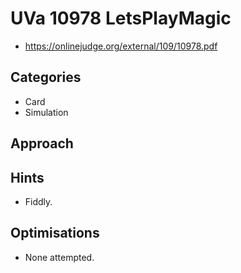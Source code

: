 # UVa 10978 LetsPlayMagic

   * https://onlinejudge.org/external/109/10978.pdf

## Categories

   * Card
   * Simulation

## Approach

## Hints

   * Fiddly.

## Optimisations

   * None attempted.
